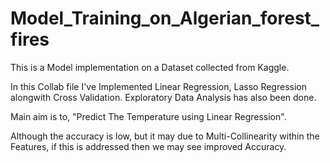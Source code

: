 # Model_Training_on_Algerian_forest_fires
This is a Model implementation on a Dataset collected from Kaggle.

In this Collab file I've Implemented Linear Regression, Lasso Regression alongwith Cross Validation.
Exploratory Data Analysis has also been done.

Main aim is to, "Predict The Temperature using Linear Regression".

Although the accuracy is low, but it may due to Multi-Collinearity within the Features, if this is addressed then we may see improved Accuracy.

